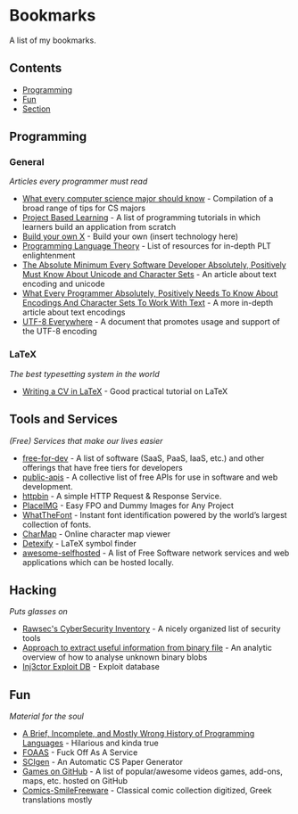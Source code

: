 # Bookmarks

A list of my bookmarks.

## Contents

* [Programming](#programming)
* [Fun](#fun)
* [Section](#section)

## Programming

### General

*Articles every programmer must read*

* [What every computer science major should know](http://matt.might.net/articles/what-cs-majors-should-know/) - Compilation of a broad range of tips for CS majors
* [Project Based Learning](https://github.com/tuvtran/project-based-learning) - A list of programming tutorials in which learners build an application from scratch
* [Build your own X](https://github.com/danistefanovic/build-your-own-x) - Build your own (insert technology here)
* [Programming Language Theory](https://steshaw.org/plt/) - List of resources for in-depth PLT enlightenment
* [The Absolute Minimum Every Software Developer Absolutely, Positively Must Know About Unicode and Character Sets](https://www.joelonsoftware.com/2003/10/08/the-absolute-minimum-every-software-developer-absolutely-positively-must-know-about-unicode-and-character-sets-no-excuses/) - An article about text encoding and unicode
* [What Every Programmer Absolutely, Positively Needs To Know About Encodings And Character Sets To Work With Text](http://kunststube.net/encoding/) - A more in-depth article about text encodings
* [UTF-8 Everywhere](http://utf8everywhere.org/) - A document that promotes usage and support of the UTF-8 encoding

### LaTeX

*The best typesetting system in the world*

* [Writing a CV in LaTeX](https://texblog.org/2012/04/25/writing-a-cv-in-latex/) - Good practical tutorial on LaTeX

## Tools and Services

*(Free) Services that make our lives easier*

* [free-for-dev](https://github.com/ripienaar/free-for-dev) - A list of software (SaaS, PaaS, IaaS, etc.) and other offerings that have free tiers for developers
* [public-apis](https://github.com/toddmotto/public-apis) - A collective list of free APIs for use in software and web development.
* [httpbin](http://httpbin.org/) - A simple HTTP Request & Response Service.
* [PlaceIMG](http://placeimg.com/) - Easy FPO and Dummy Images for Any Project
* [WhatTheFont](https://www.myfonts.com/WhatTheFont/) - Instant font identification powered by the world’s largest collection of fonts.
* [CharMap](https://bluejamesbond.github.io/CharacterMap/) - Online character map viewer
* [Detexify](http://detexify.kirelabs.org/classify.html) - LaTeX symbol finder
* [awesome-selfhosted](https://github.com/Kickball/awesome-selfhosted) - A list of Free Software network services and web applications which can be hosted locally.

## Hacking

*Puts glasses on*

* [Rawsec's CyberSecurity Inventory](https://inventory.rawsec.ml/tools.html) - A nicely organized list of security tools
* [Approach to extract useful information from binary file](https://reverseengineering.stackexchange.com/questions/15006/approach-to-extract-useful-information-from-binary-file) - An analytic overview of how to analyse unknown binary blobs
* [Inj3ctor Exploit DB](https://0day.today/) - Exploit database

## Fun

*Material for the soul*

* [A Brief, Incomplete, and Mostly Wrong History of Programming Languages](http://james-iry.blogspot.com/2009/05/brief-incomplete-and-mostly-wrong.html) - Hilarious and kinda true
* [FOAAS](http://foaas.com/) - Fuck Off As A Service
* [SCIgen](https://pdos.csail.mit.edu/archive/scigen/) - An Automatic CS Paper Generator
* [Games on GitHub](https://github.com/leereilly/games) - A list of popular/awesome videos games, add-ons, maps, etc. hosted on GitHub
* [Comics-SmileFreeware](http://users.sch.gr/vasanagno/comics.html) - Classical comic collection digitized, Greek translations mostly

